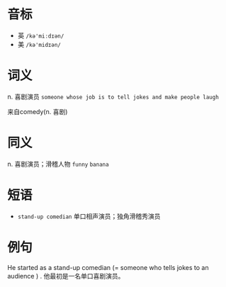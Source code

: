 # 音标

- 英 `/kə'miːdɪən/`
- 美 `/kə'midɪən/`

# 词义

n. 喜剧演员
`someone whose job is to tell jokes and make people laugh`



来自comedy(n. 喜剧)

# 同义

n. 喜剧演员；滑稽人物
`funny` `banana`

# 短语

- `stand-up comedian` 单口相声演员；独角滑稽秀演员

# 例句

He started as a stand-up comedian (= someone who tells jokes to an audience ) .
他最初是一名单口喜剧演员。


